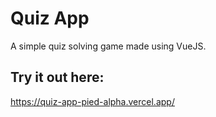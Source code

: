 # Quiz App

 A simple quiz solving game made using VueJS.

## Try it out here:
https://quiz-app-pied-alpha.vercel.app/

